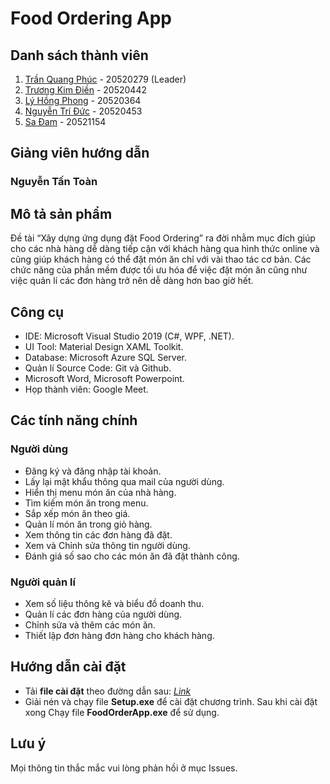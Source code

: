 # Food Ordering App

##  Danh sách thành viên
1. [Trần Quang Phúc](https://github.com/trph3322) - 20520279 (Leader)
2. [Trương Kim Điền](https://github.com/Kimdien2206) - 20520442
3. [Lý Hồng Phong](https://github.com/phongbj) - 20520364
4. [Nguyễn Trí Đức](https://github.com/DucllOwO) - 20520453
5. [Sa Đam](https://github.com/SaDam1154) - 20521154

## Giảng viên hướng dẫn
### Nguyễn Tấn Toàn

## Mô tả sản phẩm
Đề tài “Xây dựng ứng dụng đặt Food Ordering” ra đời nhằm mục đích giúp cho các nhà hàng dễ dàng tiếp cận với khách hàng qua hình thức online và cũng giúp khách hàng có thể đặt món ăn chỉ với vài thao tác cơ bản. Các chức năng của phần mềm được tối ưu hóa để việc đặt món ăn cũng như việc quản lí các đơn hàng trở nên dễ dàng hơn bao giờ hết.
## Công cụ
* IDE: Microsoft Visual Studio 2019 (C#, WPF, .NET).
* UI Tool: Material Design XAML Toolkit.
* Database: Microsoft Azure SQL Server.
* Quản lí Source Code: Git và Github.
* Microsoft Word, Microsoft Powerpoint.
* Họp thành viên: Google Meet.
## Các tính năng chính
### Người dùng
* Đăng ký và đăng nhập tài khoản.
* Lấy lại mật khẩu thông qua mail của người dùng.
* Hiển thị menu món ăn của nhà hàng.
* Tìm kiếm món ăn trong menu.
* Sắp xếp món ăn theo giá. 
* Quản lí món ăn trong giỏ hàng.
* Xem thông tin các đơn hàng đã đặt.
* Xem và Chỉnh sửa thông tin người dùng.
* Đánh giá số sao cho các món ăn đã đặt thành công.
### Người quản lí
* Xem số liệu thông kê và biểu đồ doanh thu.
* Quản lí các đơn hàng của người dùng. 
* Chỉnh sửa và thêm các món ăn.
* Thiết lập đơn hàng đơn hàng cho khách hàng. 
## Hướng dẫn cài đặt
* Tải **file cài đặt** theo đường dẫn sau: *[Link](Google.com)* 
* Giải nén và chạy file **Setup.exe** để cài đặt chương trình.
Sau khi cài đặt xong Chạy file **FoodOrderApp.exe** để sử dụng.
## Lưu ý
 Mọi thông tin thắc mắc vui lòng phản hồi ở mục Issues.



